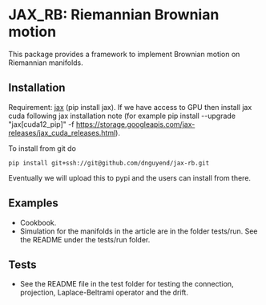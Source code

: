 # JAX_RB: Riemannian Brownian motion
This package provides a framework to implement Brownian motion on Riemannian manifolds.
## Installation
Requirement: [jax](https://jax.readthedocs.io/en/latest/installation.html) (pip install jax). If we have access to GPU then install jax cuda following jax installation note (for example pip install --upgrade "jax[cuda12_pip]" -f https://storage.googleapis.com/jax-releases/jax_cuda_releases.html).

To install from git do

```
pip install git+ssh://git@github.com/dnguyend/jax-rb.git
```

Eventually we will upload this to pypi and the users can install from there.
## Examples
* Cookbook.
* Simulation for the manifolds in the article are in the folder tests/run. See the README under the tests/run folder.

## Tests
* See the README file in the test folder for testing the connection, projection, Laplace-Beltrami operator and the drift.
